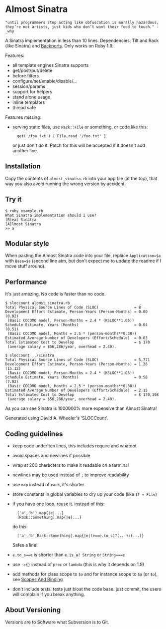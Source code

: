# Almost Sinatra

    "until programmers stop acting like obfuscation is morally hazardous,
    they’re not artists, just kids who don’t want their food to touch." - _why

A Sinatra implementation in less than 10 lines.
Dependencies: Tilt and Rack (like Sinatra) and [Backports](https://github.com/marcandre/backports/).
Only works on Ruby 1.9.

Features:

* all template engines Sinatra supports
* get/post/put/delete
* before filters
* configure/set/enable/disable/...
* session/params
* support for helpers
* stand alone usage
* inline templates
* thread safe

Features missing:

* serving static files, use `Rack::File` or something, or code like this:

        get('/foo.txt') { File.read '/foo.txt' }

  or just don't do it. Patch for this will be accepted if it doesn't add
  another line.

## Installation

Copy the contents of `almost_sinatra.rb` into your app file (at the top), that
way you also avoid running the wrong version by accident.

## Try it

    $ ruby example.rb
    What Sinatra implementation should I use?
    [R]eal Sinatra
    [A]lmost Sinatra
    >> a

## Modular style

When pasting the Almost Sinatra code into your file, replace `Application=$a`
with `Base=$a` (second line atm, but don't expect me to update the readme if
I move stuff around).

## Performance

It's just amazing. No code is faster than no code.

    $ sloccount alomst_sinatra.rb
    Total Physical Source Lines of Code (SLOC)                = 8
    Development Effort Estimate, Person-Years (Person-Months) = 0.00 (0.02)
     (Basic COCOMO model, Person-Months = 2.4 * (KSLOC**1.05))
    Schedule Estimate, Years (Months)                         = 0.04 (0.51)
     (Basic COCOMO model, Months = 2.5 * (person-months**0.38))
    Estimated Average Number of Developers (Effort/Schedule)  = 0.03
    Total Estimated Cost to Develop                           = $ 170
     (average salary = $56,286/year, overhead = 2.40).
    
    $ sloccount ../sinatra
    Total Physical Source Lines of Code (SLOC)                = 5,771
    Development Effort Estimate, Person-Years (Person-Months) = 1.26 (15.12)
     (Basic COCOMO model, Person-Months = 2.4 * (KSLOC**1.05))
    Schedule Estimate, Years (Months)                         = 0.58 (7.02)
     (Basic COCOMO model, Months = 2.5 * (person-months**0.38))
    Estimated Average Number of Developers (Effort/Schedule)  = 2.15
    Total Estimated Cost to Develop                           = $ 170,198
     (average salary = $56,286/year, overhead = 2.40).

As you can see Sinatra is 1000000% more expensive than Almost Sinatra!

Generated using David A. Wheeler's 'SLOCCount'.

## Coding guidelines

* keep code under ten lines, this includes require and whatnot

* avoid spaces and newlines if possible

* wrap at 200 characters to make it readable on a terminal

* newlines may be used instead of `;` to improve readability

* use `map` instead of `each`, it's shorter

* store constants in global variables to dry up your code (like `$f = File`)

* if you have one loop, reuse it. instead of this:

        ['a','b'].map{|e|...}
        [Rack::Something].map{|e|...}

  do this:

        ['a','b',Rack::Something].map{|e|(e==e.to_s)?(...):(...)}

  Safes a line!

* `e.to_s==e` is shorter than `e.is_a? String` or `String===e`

* use `->{}` instead of `proc` or `lambda` (this is why it depends on 1.9)

* add methods for class scope to `$o` and for instance scope to `$a` (or `$o`),
  see [Scopes And Binding](http://www.sinatrarb.com/intro#Scopes%20and%20Binding)

* don't include tests. tests just bloat the code base. just commit, the users
  will complain if you break anything.

## About Versioning

Versions are to Software what Subversion is to Git.
